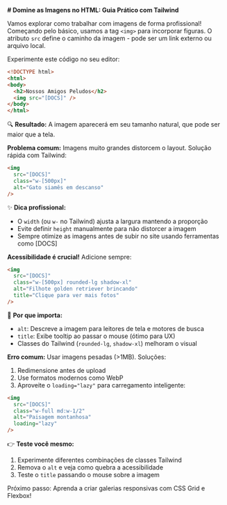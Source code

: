 

**# Domine as Imagens no HTML: Guia Prático com Tailwind**

Vamos explorar como trabalhar com imagens de forma profissional! Começando pelo básico, usamos a tag `<img>` para incorporar figuras. O atributo `src` define o caminho da imagem - pode ser um link externo ou arquivo local.

Experimente este código no seu editor:

```html
<!DOCTYPE html>
<html>
<body>
  <h2>Nossos Amigos Peludos</h2>
  <img src="[DOCS]" />
</body>
</html>
```

🔍 **Resultado:** A imagem aparecerá em seu tamanho natural, que pode ser maior que a tela. 

**Problema comum:** Imagens muito grandes distorcem o layout. Solução rápida com Tailwind:

```html
<img 
  src="[DOCS]" 
  class="w-[500px]"
  alt="Gato siamês em descanso"
/>
```

✨ **Dica profissional:** 
- O `width` (ou `w-` no Tailwind) ajusta a largura mantendo a proporção
- Evite definir `height` manualmente para não distorcer a imagem
- Sempre otimize as imagens antes de subir no site usando ferramentas como [DOCS]

**Acessibilidade é crucial!** Adicione sempre:

```html
<img
  src="[DOCS]"
  class="w-[500px] rounded-lg shadow-xl"
  alt="Filhote golden retriever brincando"
  title="Clique para ver mais fotos"
/>
```

📌 **Por que importa:**
- `alt`: Descreve a imagem para leitores de tela e motores de busca
- `title`: Exibe tooltip ao passar o mouse (ótimo para UX)
- Classes do Tailwind (`rounded-lg`, `shadow-xl`) melhoram o visual

**Erro comum:** Usar imagens pesadas (>1MB). Soluções:
1. Redimensione antes de upload
2. Use formatos modernos como WebP
3. Aproveite o `loading="lazy"` para carregamento inteligente:

```html
<img
  src="[DOCS]"
  class="w-full md:w-1/2"
  alt="Paisagem montanhosa"
  loading="lazy"
/>
```

👉 **Teste você mesmo:** 
1. Experimente diferentes combinações de classes Tailwind
2. Remova o `alt` e veja como quebra a acessibilidade
3. Teste o `title` passando o mouse sobre a imagem

Próximo passo: Aprenda a criar galerias responsivas com CSS Grid e Flexbox!